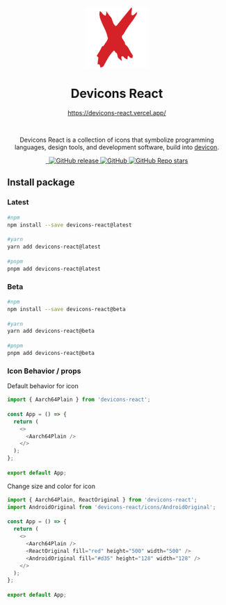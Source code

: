 <div align="center">
  <a href="https://devicons-react.vercel.app/">
    <img src="https://raw.githubusercontent.com/MKAbuMattar/devicons-react/main/src/assets/devicons-react-original.svg" alt="Devicon Logo" height="140" />
  </a>

  <h1>Devicons React</h1>

<a href="https://devicons-react.vercel.app/">https://devicons-react.vercel.app/</a>

  <br/>

  <p>Devicons React is a collection of icons that symbolize programming languages, design tools, and development software, build into <a href="https://github.com/devicons/devicon">devicon</a>.</p>
</div>

<div align="center">
  <a href="https://www.npmjs.com/package/devicons-react" target="_blank">
    <img src="https://img.shields.io/badge/npm-%23CB3837.svg?style=for-the-badge&logo=npm&logoColor=white" alt=""/>
  </a>

  <a href="https://github.com/MKAbuMattar/devicons-react" target="_blank">
    <img src="https://img.shields.io/badge/github-%23181717.svg?style=for-the-badge&logo=github&logoColor=white" alt=""/>
  </a>

  <a href="https://github.com/MKAbuMattar/devicons-react/releases">
    <img alt="GitHub release" src="https://img.shields.io/github/v/release/MKAbuMattar/devicons-react?color=%23d52128&label=Latest%20release&style=for-the-badge" />
    </a>

  <a href="/LICENSE">
    <img alt="GitHub" src="https://img.shields.io/github/license/MKAbuMattar/devicons-react?color=%23d52128&style=for-the-badge">
  </a>

  <a href="https://github.com/MKAbuMattar/devicons-react/stargazers">
    <img alt="GitHub Repo stars" src="https://img.shields.io/github/stars/MKAbuMattar/devicons-react?color=%23d52128&label=github%20stars&style=for-the-badge">
  </a>
</div>

## Install package

### Latest

```sh
#npm
npm install --save devicons-react@latest

#yarn
yarn add devicons-react@latest

#pnpm
pnpm add devicons-react@latest
```

### Beta

```sh
#npm
npm install --save devicons-react@beta

#yarn
yarn add devicons-react@beta

#pnpm
pnpm add devicons-react@beta
```

<h3 id="default">Icon Behavior / props</h3>
<p>Default behavior for icon</p>

```js
import { Aarch64Plain } from 'devicons-react';

const App = () => {
  return (
    <>
      <Aarch64Plain />
    </>
  );
};

export default App;
```

<p>Change size and color for icon</p>

```js
import { Aarch64Plain, ReactOriginal } from 'devicons-react';
import AndroidOriginal from 'devicons-react/icons/AndroidOriginal';

const App = () => {
  return (
    <>
      <Aarch64Plain />
      <ReactOriginal fill="red" height="500" width="500" />
      <AndroidOriginal fill="#d35" height="128" width="128" />
    </>
  );
};

export default App;
```
